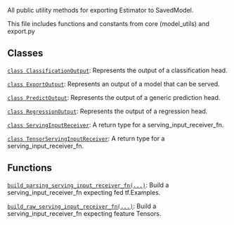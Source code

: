 All public utility methods for exporting Estimator to SavedModel.

This file includes functions and constants from core (model_utils) and
export.py

## Classes

[`class
ClassificationOutput`](https://tensorflow.google.cn/api_docs/python/tf/estimator/export/ClassificationOutput):
Represents the output of a classification head.

[`class
ExportOutput`](https://tensorflow.google.cn/api_docs/python/tf/estimator/export/ExportOutput):
Represents an output of a model that can be served.

[`class
PredictOutput`](https://tensorflow.google.cn/api_docs/python/tf/estimator/export/PredictOutput):
Represents the output of a generic prediction head.

[`class
RegressionOutput`](https://tensorflow.google.cn/api_docs/python/tf/estimator/export/RegressionOutput):
Represents the output of a regression head.

[`class
ServingInputReceiver`](https://tensorflow.google.cn/api_docs/python/tf/estimator/export/ServingInputReceiver):
A return type for a serving_input_receiver_fn.

[`class
TensorServingInputReceiver`](https://tensorflow.google.cn/api_docs/python/tf/estimator/export/TensorServingInputReceiver):
A return type for a serving_input_receiver_fn.

## Functions

[`build_parsing_serving_input_receiver_fn(...)`](https://tensorflow.google.cn/api_docs/python/tf/estimator/export/build_parsing_serving_input_receiver_fn):
Build a serving_input_receiver_fn expecting fed tf.Examples.

[`build_raw_serving_input_receiver_fn(...)`](https://tensorflow.google.cn/api_docs/python/tf/estimator/export/build_raw_serving_input_receiver_fn):
Build a serving_input_receiver_fn expecting feature Tensors.

